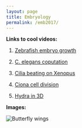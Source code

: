 ```yaml
---
layout: page
title: Embryology
permalink: /emb2017/
---
```


**Links to cool videos:** 

1. [Zebrafish embryo growth](https://vimeo.com/331514590)

2. [C. elegans coputation](https://vimeo.com/331515115)

3. [Cilia beating on Xenopus](https://vimeo.com/331513807)

4. [Ciona cell division](https://vimeo.com/331514404)

5. [Hydra in 3D](https://vimeo.com/331514151)

**Images:**

![Butterfly wings](/images/wing.png)

<!-- Art. Quotes. Embryology. Other projects.  --> 

<!-- This is the base Jekyll theme. You can find out more info about customizing your Jekyll theme, as well as basic Jekyll usage documentation at [jekyllrb.com](https://jekyllrb.com/)

You can find the source code for Minima at GitHub:
[jekyll][jekyll-organization] /
[minima](https://github.com/jekyll/minima)

You can find the source code for Jekyll at GitHub:
[jekyll][jekyll-organization] /
[jekyll](https://github.com/jekyll/jekyll)


[jekyll-organization]: https://github.com/jekyll -->